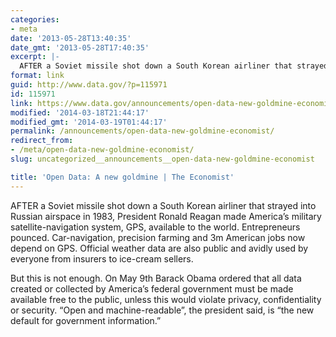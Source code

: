 ```yaml
---
categories:
- meta
date: '2013-05-28T13:40:35'
date_gmt: '2013-05-28T17:40:35'
excerpt: |-
  AFTER a Soviet missile shot down a South Korean airliner that strayed into Russian airspace in 1983, President Ronald Reagan made America's military satellite-navigation system, GPS, available to the world. Entrepreneurs pounced. Car-navigation, precision farming and 3m American jobs now …
format: link
guid: http://www.data.gov/?p=115971
id: 115971
link: https://www.data.gov/announcements/open-data-new-goldmine-economist
modified: '2014-03-18T21:44:17'
modified_gmt: '2014-03-19T01:44:17'
permalink: /announcements/open-data-new-goldmine-economist/
redirect_from:
- /meta/open-data-new-goldmine-economist/
slug: uncategorized__announcements__open-data-new-goldmine-economist

title: 'Open Data: A new goldmine | The Economist'
---
```


AFTER a Soviet missile shot down a South Korean airliner that strayed into Russian airspace in 1983, President Ronald Reagan made America’s military satellite-navigation system, GPS, available to the world. Entrepreneurs pounced. Car-navigation, precision farming and 3m American jobs now depend on GPS. Official weather data are also public and avidly used by everyone from insurers to ice-cream sellers.

But this is not enough. On May 9th Barack Obama ordered that all data created or collected by America’s federal government must be made available free to the public, unless this would violate privacy, confidentiality or security. “Open and machine-readable”, the president said, is “the new default for government information.”

